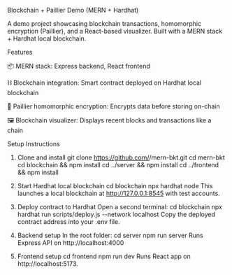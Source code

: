 Blockchain + Paillier Demo (MERN + Hardhat)

A demo project showcasing blockchain transactions, homomorphic encryption (Paillier), and a React-based visualizer. Built with a MERN stack + Hardhat local blockchain.

Features

📦 MERN stack: Express backend, React frontend

⛓ Blockchain integration: Smart contract deployed on Hardhat local blockchain

🔐 Paillier homomorphic encryption: Encrypts data before storing on-chain

🖼 Blockchain visualizer: Displays recent blocks and transactions like a chain

Setup Instructions

1. Clone and install
git clone https://github.com/<your-username>/mern-bkt.git
cd mern-bkt
cd blockchain && npm install
cd ../server && npm install
cd ../frontend && npm install


2. Start Hardhat local blockchain
cd blockchain
npx hardhat node
This launches a local blockchain at http://127.0.0.1:8545 with test accounts.

3. Deploy contract to Hardhat
Open a second terminal:
cd blockchain
npx hardhat run scripts/deploy.js --network localhost
Copy the deployed contract address into your .env file.

4. Backend setup
In the root folder:
cd server
npm run server
Runs Express API on http://localhost:4000

5. Frontend setup
cd frontend
npm run dev
Runs React app on http://localhost:5173.

